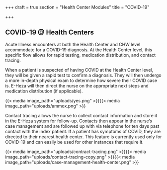 +++
draft = true
section = "Health Center Modules"
title = "COVID-19"

+++
## **COVID-19 @ Health Centers**

Acute Illness encounters at both the Health Center and CHW level accommodate for a COVID-19 diagnosis. At the Health Center level, this specific flow allows for rapid testing, medication distribution, and contact tracing.

When a patient is suspected of having COVID at the Health Center level, they will be given a rapid test to confirm a diagnosis. They will then undergo a more in-depth physical exam to determine how severe their COVID case is. E-Heza will then direct the nurse on the appropriate next steps and medication distribution (if applicable).

{{< media image_path="uploads/yes.png" >}}{{< media image_path="uploads/ammox.png" >}}

Contact tracing allows the nurse to collect contact information and store it in the E-Heza system for follow-up. Contacts then appear in the nurse’s case management and are followed up with via telephone for ten days past contact with the index patient. If a patient has symptoms of COVID, they are directed to their nearest health center. This feature is currently used only for COVID-19 and can easily be used for other instances that require it.

{{< media image_path="uploads/contract-tracing.png" >}}{{< media image_path="uploads/contact-tracing-copy.png" >}}{{< media image_path="uploads/case-management-health-center.png" >}}